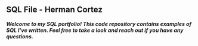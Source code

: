 ## SQL File - Herman Cortez
***Welcome to my SQL portfolio! This code repository contains examples of SQL I've written. Feel free to take a look and reach out if you have any questions.***
